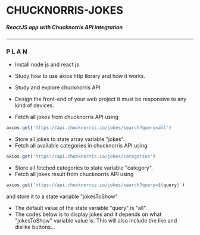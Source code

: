 # CHUCKNORRIS-JOKES
##### ReactJS app with Chucknorris API integration

---

###  P L A N 

- Install node js and react js
- Study how to use axios http library and how it works.
- Study and explore chucknorris API.
- Design the front-end of your web project it must be responsive to any kind of devices.

- Fetch all jokes from chucknorris API using 

```js
axios.get('https://api.chucknorris.io/jokes/search?query=all')
```

- Store all jokes to state array variable "jokes".
- Fetch all available categories in chucknorris API using 

```js
axios.get('https://api.chucknorris.io/jokes/categories')
```
- Store all fetched categories to state variable "category".
- Fetch all jokes result from chucknorris API using 

```js
axios.get(`https://api.chucknorris.io/jokes/search?query=${query}`)
```

   and store it to a state variable "jokesToShow"
- The default value of the state variable "query" is "all".
- The codes below is to display jokes and it depends on what "jokesToShow" variable value is. This will also 
   include the like and dislike buttons...
